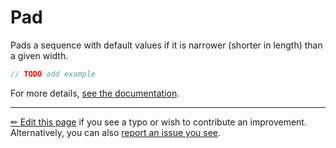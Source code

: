 # Pad

Pads a sequence with default values if it is narrower (shorter in length) than
a given width.

```c# --destination-file ../code/Program.cs --region statements --project ../code/TryMoreLinq.csproj
// TODO add example
```

For more details, [see the documentation][doc].

---

[&#x270F; Edit this page][edit] if you see a typo or wish to contribute an
improvement. Alternatively, you can also [report an issue you see][issue].


[edit]: https://github.com/morelinq/try/edit/master/m/pad.md
[issue]: https://github.com/morelinq/try/issues/new?title=Pad
[doc]: https://morelinq.github.io/3.1/ref/api/html/Overload_MoreLinq_MoreEnumerable_Pad.htm
